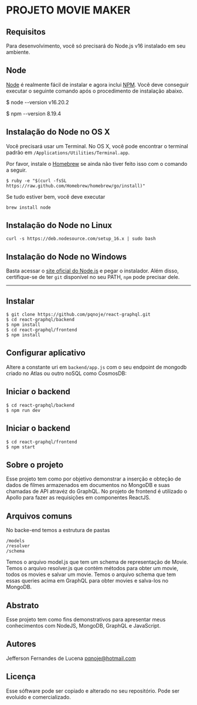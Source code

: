 # PROJETO MOVIE MAKER

## Requisitos

Para desenvolvimento, você só precisará do Node.js v16 instalado em seu ambiente.

## Node

[Node](http://nodejs.org/) é realmente fácil de instalar e agora inclui [NPM](https://npmjs.org/).
Você deve conseguir executar o seguinte comando após o procedimento de instalação
abaixo.

$ node --version
v16.20.2

$ npm --version
8.19.4

## Instalação do Node no OS X

Você precisará usar um Terminal. No OS X, você pode encontrar o terminal padrão em
`/Applications/Utilities/Terminal.app`.

Por favor, instale o [Homebrew](http://brew.sh/) se ainda não tiver feito isso com o comando a seguir.

```
$ ruby ​​-e "$(curl -fsSL https://raw.github.com/Homebrew/homebrew/go/install)"
```

Se tudo estiver bem, você deve executar

```
brew install node
```

## Instalação do Node no Linux

```
curl -s https://deb.nodesource.com/setup_16.x | sudo bash
```

## Instalação do Node no Windows

Basta acessar o [site oficial do Node.js](http://nodejs.org/) e pegar o instalador.
Além disso, certifique-se de ter `git` disponível no seu PATH, `npm` pode precisar dele.

---

## Instalar

```
$ git clone https://github.com/pqnoje/react-graphql.git
$ cd react-graphql/backend
$ npm install
$ cd react-graphql/frontend
$ npm install
```

## Configurar aplicativo

Altere a constante uri em `backend/app.js` com o seu endpoint de mongodb criado no Atlas ou outro noSQL como CosmosDB:

## Iniciar o backend

```
$ cd react-graphql/backend
$ npm run dev
```

## Iniciar o backend

```
$ cd react-graphql/frontend
$ npm start
```

## Sobre o projeto

Esse projeto tem como por objetivo demonstrar a inserção e obteção de dados de filmes armazenados em documentos no MongoDB e suas chamadas de API atravéz do GraphQL. No projeto de frontend é utilizado o Apollo para fazer as requisições em componentes ReactJS.

## Arquivos comuns

No backe-end temos a estrutura de pastas

```
/models
/resolver
/schema
```

Temos o arquivo model.js que tem um schema de representação de Movie. 
Temos o arquivo resolver.js que contém métodos para obter um movie, todos os movies e salvar um movie.
Temos o arquivo schema que tem essas queries acima em GraphQL para obter movies e salva-los no MongoDB.

## Abstrato
Esse projeto tem como fins demonstrativos para apresentar meus conhecimentos com NodeJS, MongoDB, GraphQL e JavaScript.

## Autores

Jefferson Fernandes de Lucena
pqnoje@hotmail.com

## Licença

Esse sóftware pode ser copiado e alterado no seu repositório. Pode ser evoluido e comercializado.
